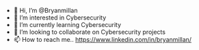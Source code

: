 - 👋 Hi, I’m @Bryanmillan
- 👀 I’m interested in Cybersecurity
- 🌱 I’m currently learning Cybersecurity
- 💞️ I’m looking to collaborate on Cybersecurity projects
- 📫 How to reach me.. https://www.linkedin.com/in/bryanmillan/

<!---
Bryanmillan/Bryanmillan is a ✨ special ✨ repository because its `README.md` (this file) appears on your GitHub profile.
You can click the Preview link to take a look at your changes.
--->
